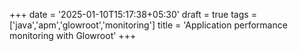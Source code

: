 +++
date = '2025-01-10T15:17:38+05:30'
draft = true
tags = ['java','apm','glowroot','monitoring']
title = 'Application performance monitoring with Glowroot'
+++
